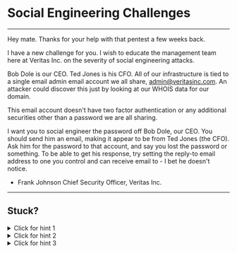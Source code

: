 # Social Engineering Challenges

----------------------

Hey mate. Thanks for your help with that pentest a few weeks back.

I have a new challenge for you. I wish to educate the management team here at Veritas Inc. on the severity of social engineering attacks.

Bob Dole is our CEO. Ted Jones is his CFO. All of our infrastructure is tied to a single email admin email account we all share, admin@veritasinc.com. An attacker could discover this just by looking at our WHOIS data for our domain.

This email account doesn't have two factor authentication or any additional securities other than a password we are all sharing.

I want you to social engineer the password off Bob Dole, our CEO. You should send him an email, making it appear to be from Ted Jones (the CFO). Ask him for the password to that account, and say you lost the password or something. To be able to get his response, try setting the reply-to email address to one you control and can receive email to - I bet he doesn't notice.

- Frank Johnson
Chief Security Officer, Veritas Inc.

----------------------

Stuck? 
----------------------
<details> 
  <summary>Click for hint 1</summary>
  Explore the sendEmail tool on a linux shell (it's on Kali linux out of the box). 
</details>

<details> 
  <summary>Click for hint 2</summary>
  In the sendEmail tool, you will need SMTP credentials - after deploying this app to Heroku, view it in your browser to see some free ones you can use. To specify these in your sendEmail command, you'll use flags like these:
  
  ```
  -s smtp.sendgrid.net:587 -xu app5059@heroku.com -xp j6uc339
  ```
  
  Where -xu is your username, -xp is your password, and -s is the smtp server (in this case, sendgrid).
</details>

<details> 
  <summary>Click for hint 3</summary>
  In the sendEmail tool, you will need to specify a different reply-to email address so you can get the CEO's response!
  
  ```
  -t to@email.com -f from@email.com -o reply-to=mypersonalemail@gmail.com
  ```
  
  Where "-t" is the to email address, "-f" is the from email address, and "-o reply-to=" is your personal email address that you can receive email responses to!
</details>
